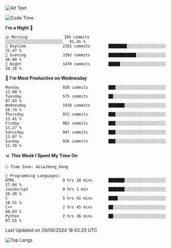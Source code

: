 ![Alt Text](https://media.tenor.com/3Gehha8RO-sAAAAC/goose-dance.gif)

<!--START_SECTION:waka-->
![Code Time](http://img.shields.io/badge/Code%20Time-196%20hrs%2029%20mins-blue)

**I'm a Night 🦉** 

```text
🌞 Morning                105 commits         ░░░░░░░░░░░░░░░░░░░░░░░░░   01.45 % 
🌆 Daytime                2281 commits        ████████░░░░░░░░░░░░░░░░░   31.47 % 
🌃 Evening                3392 commits        ████████████░░░░░░░░░░░░░   46.80 % 
🌙 Night                  1470 commits        █████░░░░░░░░░░░░░░░░░░░░   20.28 % 
```
📅 **I'm Most Productive on Wednesday** 

```text
Monday                   928 commits         ███░░░░░░░░░░░░░░░░░░░░░░   12.80 % 
Tuesday                  575 commits         ██░░░░░░░░░░░░░░░░░░░░░░░   07.93 % 
Wednesday                1938 commits        ███████░░░░░░░░░░░░░░░░░░   26.74 % 
Thursday                 972 commits         ███░░░░░░░░░░░░░░░░░░░░░░   13.41 % 
Friday                   962 commits         ███░░░░░░░░░░░░░░░░░░░░░░   13.27 % 
Saturday                 947 commits         ███░░░░░░░░░░░░░░░░░░░░░░   13.07 % 
Sunday                   926 commits         ███░░░░░░░░░░░░░░░░░░░░░░   12.78 % 
```


📊 **This Week I Spent My Time On** 

```text
🕑︎ Time Zone: Asia/Hong_Kong

💬 Programming Languages: 
HTML                     9 hrs 18 mins       ███████░░░░░░░░░░░░░░░░░░   27.04 % 
JavaScript               9 hrs 1 min         ███████░░░░░░░░░░░░░░░░░░   26.20 % 
C                        5 hrs 41 mins       ████░░░░░░░░░░░░░░░░░░░░░   16.51 % 
C++                      2 hrs 45 mins       ██░░░░░░░░░░░░░░░░░░░░░░░   08.03 % 
Python                   2 hrs 36 mins       ██░░░░░░░░░░░░░░░░░░░░░░░   07.55 % 
```


 Last Updated on 29/06/2024 18:43:20 UTC
<!--END_SECTION:waka-->

![Top Langs](https://github-readme-stats-rose-phi.vercel.app/api/top-langs/?username=jxncted\&layout=compact&hide=c,assembly,jupyter%20notebook)
